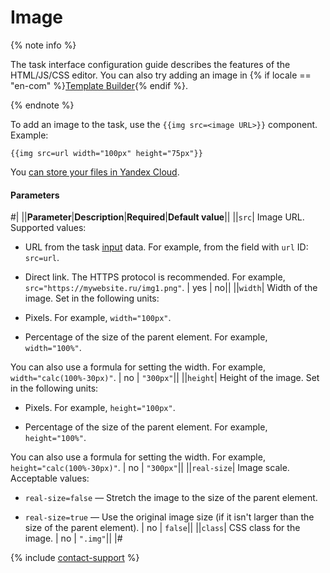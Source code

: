 # Image

{% note info %}

The task interface configuration guide describes the features of the HTML/JS/CSS editor. You can also try adding an image in {% if locale == "en-com" %}[Template Builder](../../../template-builder/operations/insert-images.md){% endif %}.

{% endnote %}

To add an image to the task, use the `{{img src=<image URL>}}` component. Example:

```plaintext
{{img src=url width="100px" height="75px"}}
```

You [can store your files in Yandex Cloud](../use-object-storage.md).

#### Parameters

#|
||**Parameter**|**Description**|**Required**|**Default value**||
||`src`| Image URL. Supported values:

- URL from the task [input](../../../glossary.md#input-output-data) data. For example, from the field with `url` ID: `src=url`.

- Direct link. The HTTPS protocol is recommended. For example, `src="https://mywebsite.ru/img1.png"`. | yes | no||
||`width`| Width of the image. Set in the following units:

- Pixels. For example, `width="100px"`.

- Percentage of the size of the parent element. For example, `width="100%"`.

You can also use a formula for setting the width. For example, `width="calc(100%-30px)"`. | no | `"300px"`||
||`height`| Height of the image. Set in the following units:

- Pixels. For example, `height="100px"`.

- Percentage of the size of the parent element. For example, `height="100%"`.

You can also use a formula for setting the width. For example, `height="calc(100%-30px)"`. | no | `"300px"`||
||`real-size`| Image scale. Acceptable values:

- `real-size=false` — Stretch the image to the size of the parent element.

- `real-size=true` — Use the original image size (if it isn't larger than the size of the parent element). | no | `false`||
||`class`| CSS class for the image. | no | `".img"`||
|#

{% include [contact-support](../../_includes/contact-support-help.md) %}